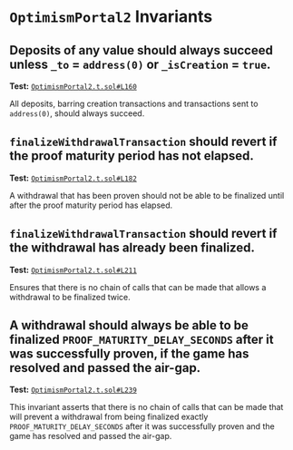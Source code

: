 # `OptimismPortal2` Invariants

## Deposits of any value should always succeed unless `_to` = `address(0)` or `_isCreation` = `true`.
**Test:** [`OptimismPortal2.t.sol#L160`](../test/invariants/OptimismPortal2.t.sol#L160)

All deposits, barring creation transactions and transactions sent to `address(0)`, should always succeed. 

## `finalizeWithdrawalTransaction` should revert if the proof maturity period has not elapsed.
**Test:** [`OptimismPortal2.t.sol#L182`](../test/invariants/OptimismPortal2.t.sol#L182)

A withdrawal that has been proven should not be able to be finalized until after the proof maturity period has elapsed. 

## `finalizeWithdrawalTransaction` should revert if the withdrawal has already been finalized.
**Test:** [`OptimismPortal2.t.sol#L211`](../test/invariants/OptimismPortal2.t.sol#L211)

Ensures that there is no chain of calls that can be made that allows a withdrawal to be finalized twice. 

## A withdrawal should **always** be able to be finalized `PROOF_MATURITY_DELAY_SECONDS` after it was successfully proven, if the game has resolved and passed the air-gap.
**Test:** [`OptimismPortal2.t.sol#L239`](../test/invariants/OptimismPortal2.t.sol#L239)

This invariant asserts that there is no chain of calls that can be made that will prevent a withdrawal from being finalized exactly `PROOF_MATURITY_DELAY_SECONDS` after it was successfully proven and the game has resolved and passed the air-gap. 